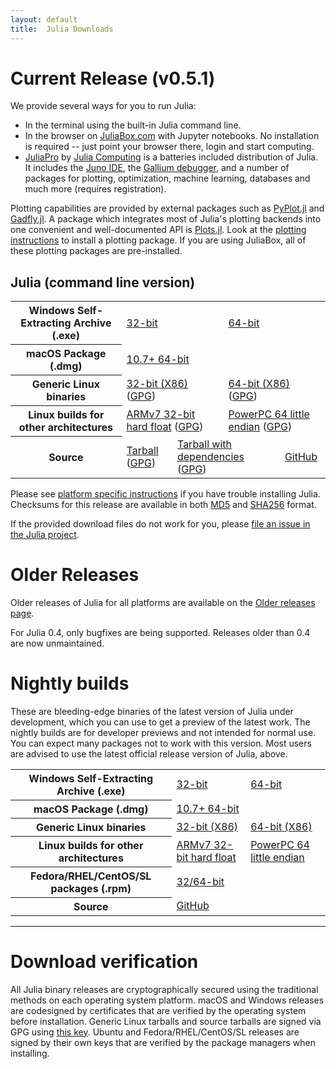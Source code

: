 ```yaml
---
layout: default
title:  Julia Downloads
---
```


# Current Release (v0.5.1)

We provide several ways for you to run Julia:

* In the terminal using the built-in Julia command line.
* In the browser on [JuliaBox.com](https://www.juliabox.com) with Jupyter notebooks. No installation is required -- just point your browser there, login and start computing.
* [JuliaPro](http://juliacomputing.com/products/juliapro.html) by [Julia Computing](http://juliacomputing.com) is a batteries included distribution of Julia. It includes the [Juno IDE](http://junolab.org), the [Gallium debugger](https://github.com/Keno/Gallium.jl), and a number of packages for plotting, optimization, machine learning, databases and much more (requires registration).

Plotting capabilities are provided by external packages such as
[PyPlot.jl](https://github.com/JuliaPy/PyPlot.jl) and [Gadfly.jl](http://gadflyjl.org).
A package which integrates most of Julia's plotting backends into one convenient and
well-documented API is [Plots.jl](https://github.com/JuliaPlots/Plots.jl). Look at the
[plotting instructions](plotting.html) to install a plotting package. If you are using
JuliaBox, all of these plotting packages are pre-installed.

## Julia (command line version)
<table class="downloads"><tbody>
<tr>
    <th> Windows Self-Extracting Archive (.exe) </th>
    <td colspan="3"> <a href="https://s3.amazonaws.com/julialang/bin/winnt/x86/0.5/julia-0.5.1-win32.exe">32-bit</a> </td>
    <td colspan="3"> <a href="https://s3.amazonaws.com/julialang/bin/winnt/x64/0.5/julia-0.5.1-win64.exe">64-bit</a> </td>
</tr>
<tr>
    <th> macOS Package (.dmg) </th>
    <td colspan="6"> <a href="https://s3.amazonaws.com/julialang/bin/osx/x64/0.5/julia-0.5.1-osx10.7+.dmg">10.7+ 64-bit</a> </td>
</tr>
<tr>
    <th> Generic Linux binaries </th>
    <td colspan="3"> <a href="https://julialang.s3.amazonaws.com/bin/linux/x86/0.5/julia-0.5.1-linux-i686.tar.gz">32-bit (X86)</a> (<a href="https://julialang.s3.amazonaws.com/bin/linux/x86/0.5/julia-0.5.1-linux-i686.tar.gz.asc">GPG</a>)</td>
    <td colspan="3"> <a href="https://julialang.s3.amazonaws.com/bin/linux/x64/0.5/julia-0.5.1-linux-x86_64.tar.gz">64-bit (X86)</a> (<a href="https://julialang.s3.amazonaws.com/bin/linux/x64/0.5/julia-0.5.1-linux-x86_64.tar.gz.asc">GPG</a>)</td>
</tr>
<tr>
    <th> Linux builds for other architectures </th>
    <td colspan="3"> <a href="https://julialang.s3.amazonaws.com/bin/linux/arm/0.5/julia-0.5.0-linux-arm.tar.gz">ARMv7 32-bit hard float</a> (<a href="https://julialang.s3.amazonaws.com/bin/linux/arm/0.5/julia-0.5.0-linux-arm.tar.gz.asc">GPG</a>)</td>
    <td colspan="3"> <a href="https://julialang.s3.amazonaws.com/bin/linux/ppc64le/0.5/julia-0.5.0-linux-ppc64le.tar.gz">PowerPC 64 little endian</a> (<a href="https://julialang.s3.amazonaws.com/bin/linux/ppc64le/0.5/julia-0.5.0-linux-ppc64le.tar.gz.asc">GPG</a>)</td>
</tr>
<tr>
    <th> Source </th>
    <td colspan="2"> <a href="https://github.com/JuliaLang/julia/releases/download/v0.5.1/julia-0.5.1.tar.gz">Tarball</a> (<a href="https://github.com/JuliaLang/julia/releases/download/v0.5.1/julia-0.5.1.tar.gz.asc">GPG</a>) </td>
    <td colspan="2"> <a href="https://github.com/JuliaLang/julia/releases/download/v0.5.1/julia-0.5.1-full.tar.gz">Tarball with dependencies</a> (<a href="https://github.com/JuliaLang/julia/releases/download/v0.5.1/julia-0.5.1-full.tar.gz.asc">GPG</a>) </td>
    <td colspan="2"> <a href="https://github.com/JuliaLang/julia/tree/v0.5.1">GitHub</a> </td>
</tr>
</tbody></table>

Please see [platform specific instructions](platform.html) if you have
trouble installing Julia.  Checksums for this release are available in both [MD5](https://s3.amazonaws.com/julialang/bin/checksums/julia-0.5.1.md5) and [SHA256](https://s3.amazonaws.com/julialang/bin/checksums/julia-0.5.1.sha256) format.

If the provided download files do not work for you, please [file an
issue in the Julia project](https://github.com/JuliaLang/julia/issues).

# Older Releases

Older releases of Julia for all platforms are available on the [Older releases page](http://julialang.org/downloads/oldreleases.html).

For Julia 0.4, only bugfixes are being supported. Releases older than 0.4 are now unmaintained.

# Nightly builds

These are bleeding-edge binaries of the latest version of Julia under
development, which you can use to get a preview of the latest work.
The nightly builds are for developer previews and not intended for
normal use. You can expect many packages not to work with this version.
Most users are advised to use the latest official release version of Julia, above.

<table class="downloads"><tbody>
<tr>
    <th> Windows Self-Extracting Archive (.exe) </th>
    <td> <a href="https://status.julialang.org/download/win32">32-bit</a> </td>
    <td colspan="2"> <a href="https://status.julialang.org/download/win64">64-bit</a> </td>
</tr>
<tr>
    <th> macOS Package (.dmg) </th>
    <td colspan="3"> <a href="https://status.julialang.org/download/osx10.7+">10.7+ 64-bit</a> </td>
</tr>
<tr>
    <th> Generic Linux binaries </th>
    <td> <a href="https://status.julialang.org/download/linux-i686">32-bit (X86)</a> </td>
    <td> <a href="https://status.julialang.org/download/linux-x86_64">64-bit (X86)</a> </td>
</tr>
<tr>
    <th> Linux builds for other architectures </th>
    <td> <a href="https://status.julialang.org/download/linux-armv7l">ARMv7 32-bit hard float</a> </td>
    <td> <a href="https://status.julialang.org/download/linux-powerpc64le">PowerPC 64 little endian</a> </td>
</tr>
<tr>
    <th> Fedora/RHEL/CentOS/SL packages (.rpm) </th>
    <td colspan="3"> <a href="https://copr.fedoraproject.org/coprs/nalimilan/julia-nightlies/">32/64-bit</a> </td>
</tr>
<tr>
    <th> Source </th>
    <td colspan="3"> <a href="https://github.com/JuliaLang/julia">GitHub</a> </td>
</tr>
</tbody></table>

---

# Download verification
All Julia binary releases are cryptographically secured using the traditional methods on each
operating system platform.  macOS and Windows releases are codesigned by certificates that are
verified by the operating system before installation.  Generic Linux tarballs and source tarballs
are signed via GPG using [this key](../juliareleases.asc).  Ubuntu and Fedora/RHEL/CentOS/SL
releases are signed by their own keys that are verified by the package managers when installing.
